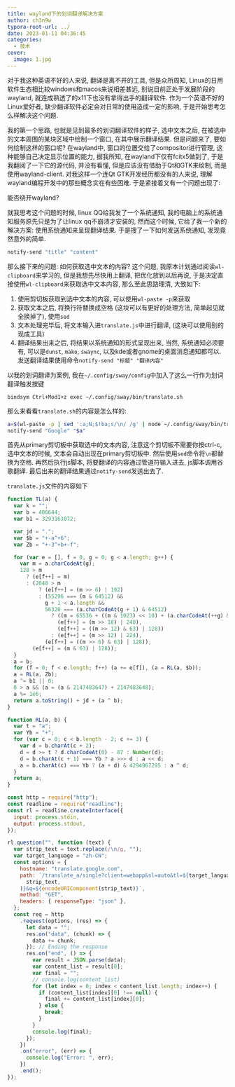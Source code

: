 ```yaml
---
title: wayland下的划词翻译解决方案
author: ch3n9w
typora-root-url: ../
date: 2023-01-11 04:36:45
categories:
  - 技术
cover:
  image: 1.jpg
---
```


对于我这种英语不好的人来说, 翻译是离不开的工具, 但是众所周知, Linux的日用软件生态相比较windows和macos来说相差甚远, 别说目前正处于发展阶段的wayland, 就连成熟透了的x11下也没有拿得出手的翻译软件. 作为一个英语不好的Linux爱好者, 缺少翻译软件必定会对日常的使用造成一定的影响, 于是开始思考怎么样解决这个问题.

我的第一个思路, 也就是见到最多的划词翻译软件的样子, 选中文本之后, 在被选中的文本周围的某块区域中绘制一个窗口, 在其中展示翻译结果. 但是问题来了, 要如何绘制这样的窗口呢? 在wayland中, 窗口的位置交给了compositor进行管理, 这种能够自己决定显示位置的能力, 据我所知, 在wayland下仅有fcitx5做到了, 于是我翻阅了一下它的源代码, 并没有看懂, 但是应该没有借助于Qt和GTK来绘制, 而是使用wayland-client. 对我这样一个连Qt GTK开发经历都没有的人来说, 理解wayland编程开发中的那些概念实在有些困难. 于是紧接着又有一个问题出现了:

能否绕开wayland?

就我思考这个问题的时候, linux QQ给我发了一个系统通知, 我的电脑上的系统通知服务原先只是为了让linux qq不崩溃才安装的, 然而这个时候, 它给了我一个新的解决方案: 使用系统通知来呈现翻译结果. 于是搜了一下如何发送系统通知, 发现竟然意外的简单.

```bash
notify-send "title" "content"
```

那么接下来的问题: 如何获取选中文本的内容? 这个问题, 我原本计划通过阅读`wl-clipboard`来学习的, 但是我想先尽快用上翻译, 把优化放到以后再说, 于是决定直接使用`wl-clipboard`来获取选中文本内容, 那么至此思路理清, 大致如下:

1. 使用剪切板获取到选中文本的内容, 可以使用`wl-paste -p`来获取
2. 获取文本之后, 将换行符替换成空格 (这块可以有更好的处理方法, 简单起见就全换掉了), 使用`sed`
3. 文本处理完毕后, 将文本输入进`translate.js`中进行翻译, (这块可以使用别的现成工具)
4. 翻译结果出来之后, 将结果以系统通知的形式呈现出来, 当然, 系统通知必须要有, 可以是`dunst`, `mako`, `swaync`, 以及kde或者gnome的桌面消息通知都可以. 发送翻译结果使用命令`notify-send "标题" "翻译内容"`

以我的划词翻译为案例,  我在`~/.config/sway/config`中加入了这么一行作为划词翻译触发按键

```
bindsym Ctrl+Mod1+z exec ~/.config/sway/bin/translate.sh
```

那么来看看`translate.sh`的内容是怎么样的:

```bash
a=$(wl-paste -p | sed ':a;N;$!ba;s/\n/ /g' | node ~/.config/sway/bin/translate.js)
notify-send "Google" "$a"
```

首先从primary剪切板中获取选中的文本内容, 注意这个剪切板不需要你按ctrl-c, 选中文本的时候, 文本会自动出现在primary剪切板中. 然后使用`sed`命令将`\n`都替换为空格. 再然后执行js脚本, 将要翻译的内容通过管道符输入进去, js脚本调用谷歌翻译. 最后出来的翻译结果通过`notify-send`发送出去了.

`translate.js`文件的内容如下

```js
function TL(a) {
  var k = "";
  var b = 406644;
  var b1 = 3293161072;

  var jd = ".";
  var $b = "+-a^+6";
  var Zb = "+-3^+b+-f";

  for (var e = [], f = 0, g = 0; g < a.length; g++) {
    var m = a.charCodeAt(g);
    128 > m
      ? (e[f++] = m)
      : (2048 > m
          ? (e[f++] = (m >> 6) | 192)
          : (55296 === (m & 64512) &&
            g + 1 < a.length &&
            56320 === (a.charCodeAt(g + 1) & 64512)
              ? ((m = 65536 + ((m & 1023) << 10) + (a.charCodeAt(++g) & 1023)),
                (e[f++] = (m >> 18) | 240),
                (e[f++] = ((m >> 12) & 63) | 128))
              : (e[f++] = (m >> 12) | 224),
            (e[f++] = ((m >> 6) & 63) | 128)),
        (e[f++] = (m & 63) | 128));
  }
  a = b;
  for (f = 0; f < e.length; f++) (a += e[f]), (a = RL(a, $b));
  a = RL(a, Zb);
  a ^= b1 || 0;
  0 > a && (a = (a & 2147483647) + 2147483648);
  a %= 1e6;
  return a.toString() + jd + (a ^ b);
}

function RL(a, b) {
  var t = "a";
  var Yb = "+";
  for (var c = 0; c < b.length - 2; c += 3) {
    var d = b.charAt(c + 2);
    d = d >= t ? d.charCodeAt(0) - 87 : Number(d);
    d = b.charAt(c + 1) === Yb ? a >>> d : a << d;
    a = b.charAt(c) === Yb ? (a + d) & 4294967295 : a ^ d;
  }
  return a;
}

const http = require("http");
const readline = require("readline");
const rl = readline.createInterface({
  input: process.stdin,
  output: process.stdout,
});

rl.question("", function (text) {
  var strip_text = text.replace(/\n/g, "");
  var target_language = "zh-CN";
  const options = {
    hostname: "translate.google.com",
    path: `/translate_a/single?client=webapp&sl=auto&tl=${target_language}&hl=${target_language}&dt=at&dt=bd&dt=ex&dt=ld&dt=md&dt=qca&dt=rw&dt=rm&dt=ss&dt=t&source=bh&ssel=0&tsel=0&kc=1&tk=${TL(
      strip_text,
    )}&q=${encodeURIComponent(strip_text)}`,
    method: "GET",
    headers: { responseType: "json" },
  };
  const req = http
    .request(options, (res) => {
      let data = "";
      res.on("data", (chunk) => {
        data += chunk;
      }); // Ending the response
      res.on("end", () => {
        var result = JSON.parse(data);
        var content_list = result[0];
        var final = "";
        // console.log(content_list)
        for (let index = 0; index < content_list.length; index++) {
          if (content_list[index][0] !== null) {
            final += content_list[index][0];
          } else {
            break;
          }
        }
        console.log(final);
      });
    })
    .on("error", (err) => {
      console.log("Error: ", err);
    })
    .end();
});
```
